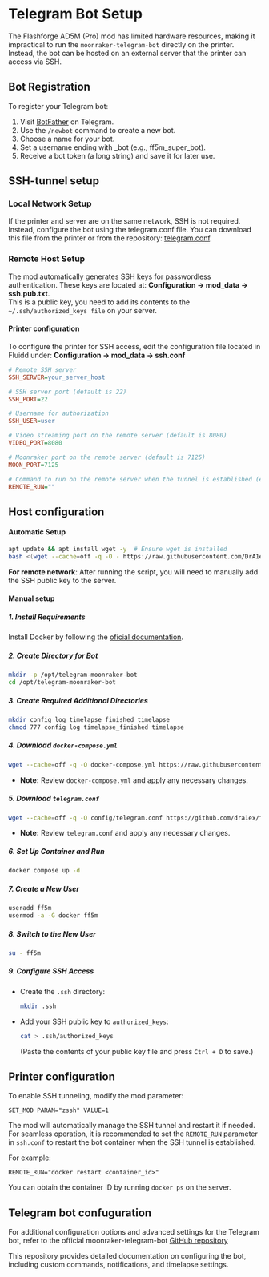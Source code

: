 # Telegram Bot Setup

The Flashforge AD5M (Pro) mod has limited hardware resources, making it impractical to run the `moonraker-telegram-bot` directly on the printer.
Instead, the bot can be hosted on an external server that the printer can access via SSH. 

## Bot Registration
To register your Telegram bot:

1. Visit [BotFather](https://t.me/BotFather) on Telegram.
2. Use the `/newbot` command to create a new bot.
3. Choose a name for your bot.
4. Set a username ending with _bot (e.g., ff5m_super_bot).
5. Receive a bot token (a long string) and save it for later use.

## SSH-tunnel setup

### Local Network Setup

If the printer and server are on the same network, SSH is not required. Instead, configure the bot using the telegram.conf file.
You can download this file from the printer or from the repository: [telegram.conf](/telegram/telegram.conf).

### Remote Host Setup

The mod automatically generates SSH keys for passwordless authentication. These keys are located at: **Configuration -> mod_data -> ssh.pub.txt**.  
This is a public key, you need to add its contents to the `~/.ssh/authorized_keys file` on your server.

#### Printer configuration

To configure the printer for SSH access, edit the configuration file located in Fluidd under: **Configuration -> mod_data -> ssh.conf**

```cfg
# Remote SSH server
SSH_SERVER=your_server_host

# SSH server port (default is 22)
SSH_PORT=22

# Username for authorization
SSH_USER=user

# Video streaming port on the remote server (default is 8080)
VIDEO_PORT=8080

# Moonraker port on the remote server (default is 7125)
MOON_PORT=7125

# Command to run on the remote server when the tunnel is established (e.g., docker restart <container_id>)
REMOTE_RUN=""
```

## Host configuration

#### Automatic Setup

```bash
apt update && apt install wget -y  # Ensure wget is installed
bash <(wget --cache=off -q -O - https://raw.githubusercontent.com/DrA1ex/ff5m/refs/heads/main/telegram/telegram.sh)
```

**For remote network**: After running the script, you will need to manually add the SSH public key to the server.

#### Manual setup

##### 1. Install Requirements
Install Docker by following the [oficial documentation](https://docs.docker.com/engine/install/ubuntu/#install-using-the-repository).

##### 2. Create Directory for Bot
```bash
mkdir -p /opt/telegram-moonraker-bot
cd /opt/telegram-moonraker-bot
```

##### 3. Create Required Additional Directories
```bash
mkdir config log timelapse_finished timelapse
chmod 777 config log timelapse_finished timelapse
```

##### 4. Download `docker-compose.yml`
```bash
wget --cache=off -q -O docker-compose.yml https://raw.githubusercontent.com/dra1ex/ff5m/refs/heads/main/telegram/docker-compose.yml
```
- **Note:** Review `docker-compose.yml` and apply any necessary changes.

##### 5. Download `telegram.conf`
```bash
wget --cache=off -q -O config/telegram.conf https://github.com/dra1ex/ff5m/raw/refs/heads/main/telegram/telegram.conf
```
- **Note:** Review `telegram.conf` and apply any necessary changes.

##### 6. Set Up Container and Run
```bash
docker compose up -d
```

##### 7. Create a New User
```bash
useradd ff5m
usermod -a -G docker ff5m
```

##### 8. Switch to the New User
```bash
su - ff5m
```

##### 9. Configure SSH Access
- Create the `.ssh` directory:
  ```bash
  mkdir .ssh
  ```

- Add your SSH public key to `authorized_keys`:
  ```bash
  cat > .ssh/authorized_keys
  ```

  (Paste the contents of your public key file and press `Ctrl + D` to save.)

## Printer configuration

To enable SSH tunneling, modify the mod parameter:

```
SET_MOD PARAM="zssh" VALUE=1
```

The mod will automatically manage the SSH tunnel and restart it if needed. For seamless operation, it is recommended to set the `REMOTE_RUN` parameter in `ssh.conf` to restart the bot container when the SSH tunnel is established.  

For example:
```
REMOTE_RUN="docker restart <container_id>"
```

You can obtain the container ID by running `docker ps` on the server.

## Telegram bot confuguration

For additional configuration options and advanced settings for the Telegram bot, refer to the official moonraker-telegram-bot [GitHub repository](https://github.com/nlef/moonraker-telegram-bot)

This repository provides detailed documentation on configuring the bot, including custom commands, notifications, and timelapse settings.
